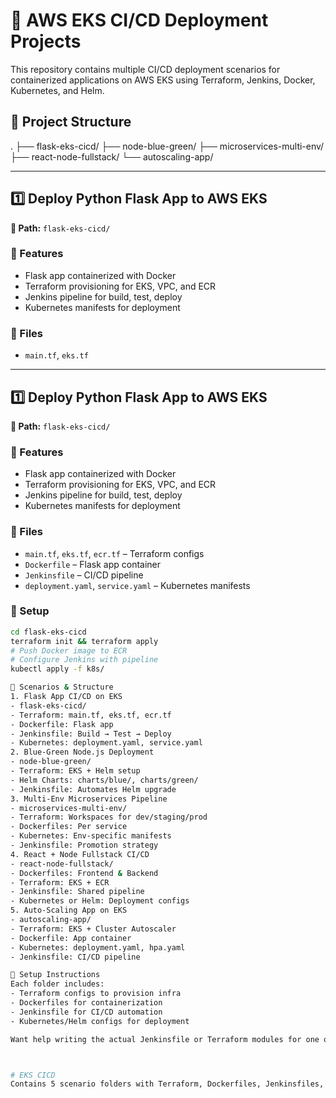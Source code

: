 # 🚀 AWS EKS CI/CD Deployment Projects

This repository contains multiple CI/CD deployment scenarios for containerized applications on AWS EKS using Terraform, Jenkins, Docker, Kubernetes, and Helm.

## 📁 Project Structure
. ├── flask-eks-cicd/ ├── node-blue-green/ ├── microservices-multi-env/ ├── react-node-fullstack/ └── autoscaling-app/

---

## 1️⃣ Deploy Python Flask App to AWS EKS

**📂 Path:** `flask-eks-cicd/`

### 🔧 Features
- Flask app containerized with Docker
- Terraform provisioning for EKS, VPC, and ECR
- Jenkins pipeline for build, test, deploy
- Kubernetes manifests for deployment

### 📄 Files
- `main.tf`, `eks.tf`


---

## 1️⃣ Deploy Python Flask App to AWS EKS

**📂 Path:** `flask-eks-cicd/`

### 🔧 Features
- Flask app containerized with Docker
- Terraform provisioning for EKS, VPC, and ECR
- Jenkins pipeline for build, test, deploy
- Kubernetes manifests for deployment

### 📄 Files
- `main.tf`, `eks.tf`, `ecr.tf` – Terraform configs
- `Dockerfile` – Flask app container
- `Jenkinsfile` – CI/CD pipeline
- `deployment.yaml`, `service.yaml` – Kubernetes manifests

### 📖 Setup
```bash
cd flask-eks-cicd
terraform init && terraform apply
# Push Docker image to ECR
# Configure Jenkins with pipeline
kubectl apply -f k8s/

🔧 Scenarios & Structure
1. Flask App CI/CD on EKS
- flask-eks-cicd/
- Terraform: main.tf, eks.tf, ecr.tf
- Dockerfile: Flask app
- Jenkinsfile: Build → Test → Deploy
- Kubernetes: deployment.yaml, service.yaml
2. Blue-Green Node.js Deployment
- node-blue-green/
- Terraform: EKS + Helm setup
- Helm Charts: charts/blue/, charts/green/
- Jenkinsfile: Automates Helm upgrade
3. Multi-Env Microservices Pipeline
- microservices-multi-env/
- Terraform: Workspaces for dev/staging/prod
- Dockerfiles: Per service
- Kubernetes: Env-specific manifests
- Jenkinsfile: Promotion strategy
4. React + Node Fullstack CI/CD
- react-node-fullstack/
- Dockerfiles: Frontend & Backend
- Terraform: EKS + ECR
- Jenkinsfile: Shared pipeline
- Kubernetes or Helm: Deployment configs
5. Auto-Scaling App on EKS
- autoscaling-app/
- Terraform: EKS + Cluster Autoscaler
- Dockerfile: App container
- Kubernetes: deployment.yaml, hpa.yaml
- Jenkinsfile: CI/CD pipeline

📘 Setup Instructions
Each folder includes:
- Terraform configs to provision infra
- Dockerfiles for containerization
- Jenkinsfile for CI/CD automation
- Kubernetes/Helm configs for deployment

Want help writing the actual Jenkinsfile or Terraform modules for one of these? I can dive in next.



# EKS CICD 
Contains 5 scenario folders with Terraform, Dockerfiles, Jenkinsfiles, Helm charts, and Kubernetes manifests.
